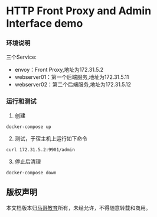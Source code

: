 # HTTP Front Proxy and Admin Interface demo

### 环境说明
三个Service:
- envoy：Front Proxy,地址为172.31.5.2
- webserver01：第一个后端服务,地址为172.31.5.11
- webserver02：第二个后端服务,地址为172.31.5.12

### 运行和测试
1. 创建
```
docker-compose up
```

2. 测试，于宿主机上运行如下命令
```
curl 172.31.5.2:9901/admin
```

3. 停止后清理
```
docker-compose down
```

## 版权声明
本文档版本归[马哥教育](www.magedu.com)所有，未经允许，不得随意转载和商用。
